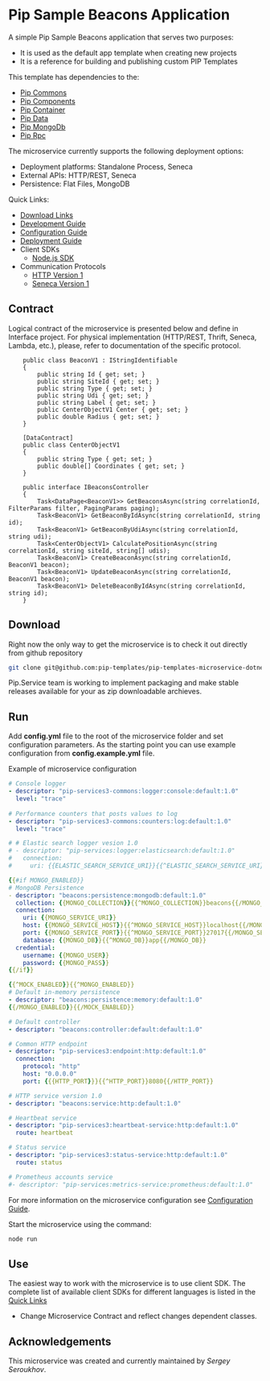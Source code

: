 ﻿# Pip Sample Beacons Application

A simple Pip Sample Beacons application that serves two purposes:
- It is used as the default app template when creating new projects
- It is a reference for building and publishing custom PIP Templates

This template has dependencies to the: 
* <a href="https://github.com/pip-services/pip-services-commons-dotnet">Pip Commons</a>
* <a href="http://github.com/pip-services3-dotnet/pip-services3-components-dotnet">Pip Components</a>
* <a href="http://github.com/pip-services3-dotnet/pip-services3-container-dotnet">Pip Container</a>
* <a href="http://github.com/pip-services3-dotnet/pip-services3-data-dotnet">Pip Data</a>
* <a href="http://github.com/pip-services3-dotnet/pip-services3-rpc-dotnet">Pip MongoDb</a>
* <a href="http://github.com/pip-services3-dotnet/pip-services3-mongodb-dotnet">Pip Rpc</a>

The microservice currently supports the following deployment options:
* Deployment platforms: Standalone Process, Seneca
* External APIs: HTTP/REST, Seneca
* Persistence: Flat Files, MongoDB


<a name="links"></a> Quick Links:
* [Download Links](doc/Downloads.md)
* [Development Guide](doc/Development.md)
* [Configuration Guide](doc/Configuration.md)
* [Deployment Guide](doc/Deployment.md)
* Client SDKs
  - [Node.js SDK](https://github.com/pip-services-infrastructure/pip-clients-settings-dotnet)
* Communication Protocols
  - [HTTP Version 1](doc/HttpProtocolV1.md)
  - [Seneca Version 1](doc/SenecaProtocolV1.md)
  
  
 ## Contract

Logical contract of the microservice is presented below and define in Interface project. For physical implementation (HTTP/REST, Thrift, Seneca, Lambda, etc.),
please, refer to documentation of the specific protocol.

```dotnet
    public class BeaconV1 : IStringIdentifiable
    {
        public string Id { get; set; }
        public string SiteId { get; set; }
        public string Type { get; set; }
        public string Udi { get; set; }
        public string Label { get; set; }
        public CenterObjectV1 Center { get; set; }
        public double Radius { get; set; }
    }
    
    [DataContract]
    public class CenterObjectV1
    {
        public string Type { get; set; }
        public double[] Coordinates { get; set; }
    }
    
    public interface IBeaconsController
    {
        Task<DataPage<BeaconV1>> GetBeaconsAsync(string correlationId, FilterParams filter, PagingParams paging);
        Task<BeaconV1> GetBeaconByIdAsync(string correlationId, string id);
        Task<BeaconV1> GetBeaconByUdiAsync(string correlationId, string udi);
        Task<CenterObjectV1> CalculatePositionAsync(string correlationId, string siteId, string[] udis);
        Task<BeaconV1> CreateBeaconAsync(string correlationId, BeaconV1 beacon);
        Task<BeaconV1> UpdateBeaconAsync(string correlationId, BeaconV1 beacon);
        Task<BeaconV1> DeleteBeaconByIdAsync(string correlationId, string id);
    }
```

## Download

Right now the only way to get the microservice is to check it out directly from github repository
```bash
git clone git@github.com:pip-templates/pip-templates-microservice-dotnet.git
```

Pip.Service team is working to implement packaging and make stable releases available for your 
as zip downloadable archieves.

## Run

Add **config.yml** file to the root of the microservice folder and set configuration parameters.
As the starting point you can use example configuration from **config.example.yml** file. 

Example of microservice configuration
```yaml
# Console logger
- descriptor: "pip-services3-commons:logger:console:default:1.0"
  level: "trace"
  
# Performance counters that posts values to log
- descriptor: "pip-services3-commons:counters:log:default:1.0"
  level: "trace"

# # Elastic search logger vesion 1.0
# - descriptor: "pip-services:logger:elasticsearch:default:1.0"
#   connection:
#     uri: {{ELASTIC_SEARCH_SERVICE_URI}}{{^ELASTIC_SEARCH_SERVICE_URI}}http://localhost:9200{{/ELASTIC_SEARCH_SERVICE_URI}}

{{#if MONGO_ENABLED}}
# MongoDB Persistence
- descriptor: "beacons:persistence:mongodb:default:1.0"
  collection: {{MONGO_COLLECTION}}{{^MONGO_COLLECTION}}beacons{{/MONGO_COLLECTION}}
  connection:
    uri: {{MONGO_SERVICE_URI}}
    host: {{MONGO_SERVICE_HOST}}{{^MONGO_SERVICE_HOST}}localhost{{/MONGO_SERVICE_HOST}}
    port: {{MONGO_SERVICE_PORT}}{{^MONGO_SERVICE_PORT}}27017{{/MONGO_SERVICE_PORT}}
    database: {{MONGO_DB}}{{^MONGO_DB}}app{{/MONGO_DB}}
  credential:
    username: {{MONGO_USER}}
    password: {{MONGO_PASS}}
{{/if}}

{{^MOCK_ENABLED}}{{^MONGO_ENABLED}}
# Default in-memory persistence
- descriptor: "beacons:persistence:memory:default:1.0"
{{/MONGO_ENABLED}}{{/MOCK_ENABLED}}

# Default controller
- descriptor: "beacons:controller:default:default:1.0"

# Common HTTP endpoint
- descriptor: "pip-services3:endpoint:http:default:1.0"
  connection:
    protocol: "http"
    host: "0.0.0.0"
    port: {{{HTTP_PORT}}}{{^HTTP_PORT}}8080{{/HTTP_PORT}}

# HTTP service version 1.0
- descriptor: "beacons:service:http:default:1.0"

# Heartbeat service
- descriptor: "pip-services3:heartbeat-service:http:default:1.0"
  route: heartbeat

# Status service
- descriptor: "pip-services3:status-service:http:default:1.0"
  route: status

# Prometheus accounts service
#- descriptor: "pip-services:metrics-service:prometheus:default:1.0"
```

For more information on the microservice configuration see [Configuration Guide](Configuration.md).

Start the microservice using the command:
```bash
node run
```

## Use

The easiest way to work with the microservice is to use client SDK. 
The complete list of available client SDKs for different languages is listed in the [Quick Links](#links)

* Change Microservice Contract and reflect changes dependent classes.


## Acknowledgements

This microservice was created and currently maintained by *Sergey Seroukhov*.
